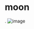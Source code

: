 # moon
.
![image](https://user-images.githubusercontent.com/109531969/179530493-1a73b0d0-5fd3-4dc3-b646-63fa5253a80d.png)
